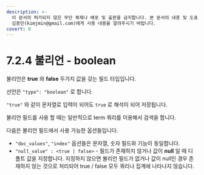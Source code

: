 ```yaml
---
description: >-
  이 문서의 허가되지 않은 무단 복제나 배포 및 출판을 금지합니다. 본 문서의 내용 및 도표 등을 인용하고자 하는 경우 출처를 명시하고
  김종민(kimjmin@gmail.com)에게 사용 내용을 알려주시기 바랍니다.
coverY: 0
---
```


# 7.2.4 불리언 - boolean

불리언은 **true** 와 **false** 두가지 값을 갖는 필드 타입입니다.&#x20;

선언은 `"type": "boolean"` 로 합니다.&#x20;

`"true"` 와 같이 문자열로 입력이 되어도 `true` 로 해석이 되어 저장됩니다.&#x20;

불리언 필드를 사용 할 때는 일반적으로 term 쿼리를 이용해서 검색을 합니다.

다음은 불리언 필드에서 사용 가능한 옵션들입니다.

* `"doc_values"`, `"index"` 옵션들은 문자열, 숫자 필드와 기능이 동일합니다.
* `"null_value" : <true | false>` - 필드가 존재하지 않거나 값이 **null** 일 때 디폴트 값을 지정합니다. 지정하지 않으면 불리언 필드가 없거나 값이 null인 경우 존재하지 않는 것으로 처리되어 true / false 모두 쿼리나 집계에 나타나지 않습니다.

